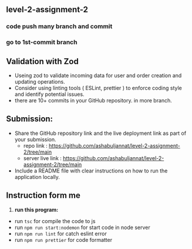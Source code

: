 ## level-2-assignment-2
### code push many branch and commit
### go to 1st-commit branch

## Validation with Zod

- Useing zod to validate incoming data for user and order creation and updating operations.
- Consider using linting tools ( ESLint, prettier ) to enforce coding style and identify potential issues. 
- there are 10+ commits in your GitHub repository. in more branch.

## **Submission:**

- Share the GitHub repository link and the live deployment link as part of your submission.
  - repo link : https://github.com/ashabuljannat/level-2-assignment-2/tree/main 
  - server live link : https://github.com/ashabuljannat/level-2-assignment-2/tree/main 
- Include a README file with clear instructions on how to run the application locally.

## Instruction form me

  1. **run this program:**
  - run `tsc` for compile the code to js
  - run `npm run start:nodemon` for start code in node server
  - run `npm run lint` for catch eslint error
  - run `npm run prettier` for code formatter
